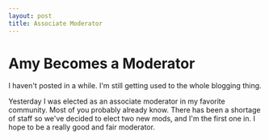 ```yaml
---
layout: post
title: Associate Moderator
---
```


# Amy Becomes a Moderator

I haven't posted in a while.  I'm still getting used to the whole blogging thing.

Yesterday I was elected as an associate moderator in my favorite community.  Most of you probably already know.  There has been a shortage of staff so we've decided to elect two new mods, and I'm the first one in.  I hope to be a really good and fair moderator.
